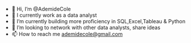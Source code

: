 - 👋 Hi, I’m @AdemideCole
- 👀 I currently work as a data analyst
- 🌱 I’m currently building more proficiency in  SQL,Excel,Tableau & Python
- 💞️ I’m looking to network with other data analysts, share ideas 
- 📫 How to reach me ademidecole@gmail.com

<!---
AdemideCole/AdemideCole is a ✨ special ✨ repository because its `README.md` (this file) appears on your GitHub profile.
You can click the Preview link to take a look at your changes.
--->
